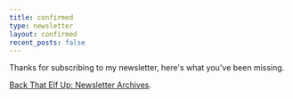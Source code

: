 ```yaml
---
title: confirmed
type: newsletter
layout: confirmed
recent_posts: false
---
```


Thanks for subscribing to my newsletter, here's what you've been missing.

[Back That Elf Up: Newsletter Archives](https://us5.campaign-archive.com/home/?u=8ac42c027c15ee52a0e2644af&id=2e68440dab).
